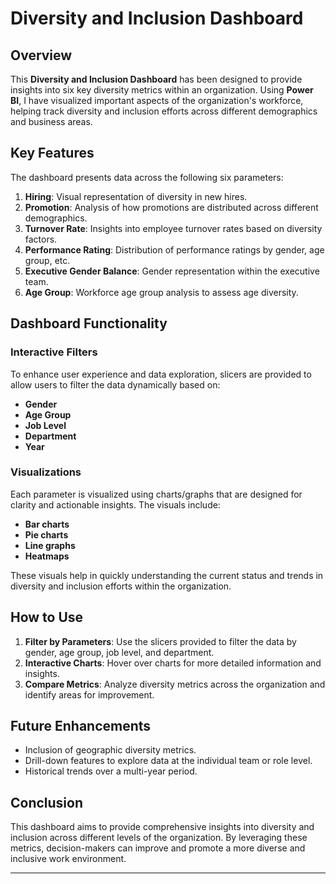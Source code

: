 # Diversity and Inclusion Dashboard

## Overview

This **Diversity and Inclusion Dashboard** has been designed to provide insights into six key diversity metrics within an organization. Using **Power BI**, I have visualized important aspects of the organization's workforce, helping track diversity and inclusion efforts across different demographics and business areas.

## Key Features

The dashboard presents data across the following six parameters:

1. **Hiring**: Visual representation of diversity in new hires.
2. **Promotion**: Analysis of how promotions are distributed across different demographics.
3. **Turnover Rate**: Insights into employee turnover rates based on diversity factors.
4. **Performance Rating**: Distribution of performance ratings by gender, age group, etc.
5. **Executive Gender Balance**: Gender representation within the executive team.
6. **Age Group**: Workforce age group analysis to assess age diversity.

## Dashboard Functionality

### Interactive Filters

To enhance user experience and data exploration, slicers are provided to allow users to filter the data dynamically based on:

- **Gender**
- **Age Group**
- **Job Level**
- **Department**
- **Year**

### Visualizations

Each parameter is visualized using charts/graphs that are designed for clarity and actionable insights. The visuals include:

- **Bar charts**
- **Pie charts**
- **Line graphs**
- **Heatmaps**

These visuals help in quickly understanding the current status and trends in diversity and inclusion efforts within the organization.

## How to Use

1. **Filter by Parameters**: Use the slicers provided to filter the data by gender, age group, job level, and department.
2. **Interactive Charts**: Hover over charts for more detailed information and insights.
3. **Compare Metrics**: Analyze diversity metrics across the organization and identify areas for improvement.

## Future Enhancements

- Inclusion of geographic diversity metrics.
- Drill-down features to explore data at the individual team or role level.
- Historical trends over a multi-year period.

## Conclusion

This dashboard aims to provide comprehensive insights into diversity and inclusion across different levels of the organization. By leveraging these metrics, decision-makers can improve and promote a more diverse and inclusive work environment.

---
